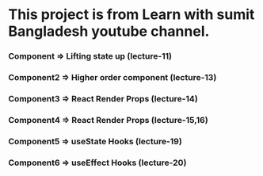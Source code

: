 # This project is from Learn with sumit Bangladesh youtube channel.

### Component => Lifting state up (lecture-11)

### Component2 => Higher order component (lecture-13)

### Component3 => React Render Props (lecture-14)

### Component4 => React Render Props (lecture-15,16)

### Component5 => useState Hooks (lecture-19)

### Component6 => useEffect Hooks (lecture-20)
